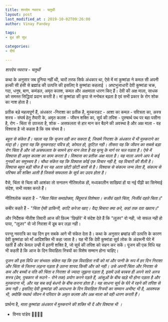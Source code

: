 ```yaml
---
title: शारदेय नवरात्र - चतुर्थी
layout: post
last_modified_at : 2019-10-02T09:26:00
author: Vinay Pandey

tags:
- बुध की सुध

categories:
- दीर्घ

---
```


*शारदेय नवरात्र - चतुर्थी*

 कथा के अनुसार जब दुनिया नहीं थी, चारों तरफ सिर्फ अंधकार था, ऐसे में मां कुष्मांडा ने कमल सी अपनी हल्की सी हंसी से ब्रह्मांड की उत्पत्ति की इसलिए वे कुष्मांडा कहलाई । 
अष्टभुजाधारी देवी कुष्मांडा चक्र, गदा, धनुष, बाण, कमंडल, अमृत कलश, कमल और अक्षमाला धारण किए हैं। देवी की अक्ष माला, साधक को समस्त सिद्धियां प्रदान करती है। 
मां कुष्मांडा की कृपा से मनोबल बढ़ता है एवं सभी प्रकार के रोग शोक का नाश होता है।  

प्रतीक बड़े महत्वपूर्ण हैं, 
अंधकार -निराशा का प्रतीक है,
मुस्कराहट - आशा का
कमल - पवित्रता का,
अस्त्र शस्त्र - संघर्ष हेतु तैयारी के,
अमृत कलश - जीवन शक्ति का,
सूर्य की तपिश - पुरुषार्थ पथ पर बहा पसीना है,
रोग - चिंता से उपजता है,
शोक - असफलता से हार मान कर बैठने की अवस्था है 
और 
अक्ष माला - वह विश्वास है जो कहता है कि सब संभव है। 

*बहुत से संकेत हैं। पहला यह कि सृजन वही कर सकता है, जिसमे निराशा के अंधकार में भी मुस्कराने का माद्दा हो। दूसरा यह कि मुस्कराहट पवित्र हो, कोमल हो, कुटिल नही। तीसरा यह कि जीवन का सबसे बड़ा रोग चिंता है और जो असफलता के सामने हार मान लेता है वह मृत्यु के मार्ग पर चल पडता है। ऐसे में विश्वास ही अमृत कलश का काम करता है। विश्वास का प्रतीक अक्ष माला है। यह माला अपने आप मे कई गुनकों का समुच्चय है। चौथा संकेत यह कि विश्वास कोई एक विचार नही है, यह विचारों की शैली है। विश्वास बहुत बड़ी चीज है पर यह आता छोटी छोटी बातों से है। विश्वास से संकल्प जन्म लेता है, संकल्प से परिश्रम की शक्ति आती है जिससे सफलता के सूर्य का उदय होता है।*

वैसे, चिंता से चिता की आशंका तो सनातन नीतिश्लोक हों, मध्यकालीन साखियां हों या नई पीढ़ी का सिनेमाई संदेश, सभी व्यक्त करते हैं। 

नीतिश्लोक कहता है -
_"चिता चिंता समाप्रोक्ता, बिंदुमात्रं विशेषता।_
_सजीवं दहते चिंता, निर्जीवं दहते चिता॥_"
 
कबीर कहते हैं -
_"चिंता ऐसी डाकिनी, काटि करेजा खाए।_
_वैद्य बिचारा क्या करे, कहां तक दवा खवाय॥_"

और निर्देशक नीतीश तिवारी आज की फ़िल्म 'छिछोरे' में संदेश देते हैं कि "लूज़र" वो नही, जो सफल नही हो पाया, "लूज़र" वो जो निराशा में डूब कर लड़ा नही। 

परन्तु नवरात्रि का यह दिन इन सबके आगे भी संकेत देता है। कथा के अनुसार ब्रम्हांड की उत्पत्ति के कारण देवी कुष्मांडा को माँ आदिशक्ति भी कहा जाता है। यह भी कि देवी कुष्मांडा सूर्य लोक के अंदरूनी घेरे में रहती हैं और केवल उन्ही में इतनी शक्ति है, जो सूर्य की तपिश को सहन कर सकें। पूजन की एक विधि यह भी कहती है कि आज के दिन विवाहिता स्त्रियों का विशेष सम्मान होना चाहिए। 

*पूजन की इस विधि का संभवतः संकेत यह कि एक विवाहिता स्त्री को मां और पत्नी के रूप में हर दिन निराशा और चिंता से जितना लड़ना पड़ता है उतना शायद किसी और को नही। उसे अपनी चिंता और निराशा से कम और बच्चों व पति की चिंता व निराशा से ज्यादा जूझना पड़ता है, इसमें उसे बरबस ही अपने सारे अस्त्र शस्त्र (प्रेम, पुचकार से रूठने - रोने तक) प्रयोग करने पड़ते हैं, आंसूओं के बीच खड़े भी होना पड़ता है और मुस्कराना भी, और यह सब  कई बंधनो के बीच करना होता है। यह साधना सूर्य के घेरे में रहने की तपिश से कम नही। इसलिए देवी कुष्मांडा की आराधना के दिन विवाहिता स्त्रियों का सम्मान अभीष्ट भी है, आवश्यक भी, क्योकिं यथार्थ जीवन मे परिवार के अमृत कलश और अक्ष माला को वही धारण करती हैं।*

प्रार्थना है,
*माता कुष्मांडा*
*अंधकार में मुस्कराने की*
*शक्ति भी दें और विश्वास भी ।*

- विनय पांडेय
🙏🌷🌷🙏
